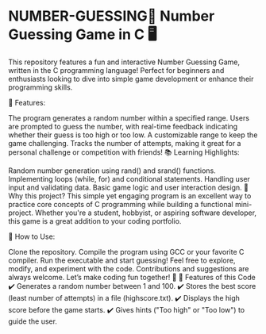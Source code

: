 # NUMBER-GUESSING🎯 Number Guessing Game in C 🖥️

This repository features a fun and interactive Number Guessing Game, written in the C programming language! Perfect for beginners and enthusiasts looking to dive into simple game development or enhance their programming skills.

📌 Features:

The program generates a random number within a specified range.
Users are prompted to guess the number, with real-time feedback indicating whether their guess is too high or too low.
A customizable range to keep the game challenging.
Tracks the number of attempts, making it great for a personal challenge or competition with friends!
📚 Learning Highlights:

Random number generation using rand() and srand() functions.
Implementing loops (while, for) and conditional statements.
Handling user input and validating data.
Basic game logic and user interaction design.
🚀 Why this project?
This simple yet engaging program is an excellent way to practice core concepts of C programming while building a functional mini-project. Whether you're a student, hobbyist, or aspiring software developer, this game is a great addition to your coding portfolio.

🔧 How to Use: 

Clone the repository.
Compile the program using GCC or your favorite C compiler.
Run the executable and start guessing!
Feel free to explore, modify, and experiment with the code. Contributions and suggestions are always welcome. Let’s make coding fun together! 🌟
📌 Features of this Code
✔️ Generates a random number between 1 and 100.
✔️ Stores the best score (least number of attempts) in a file (highscore.txt).
✔️ Displays the high score before the game starts.
✔️ Gives hints ("Too high" or "Too low") to guide the user.
